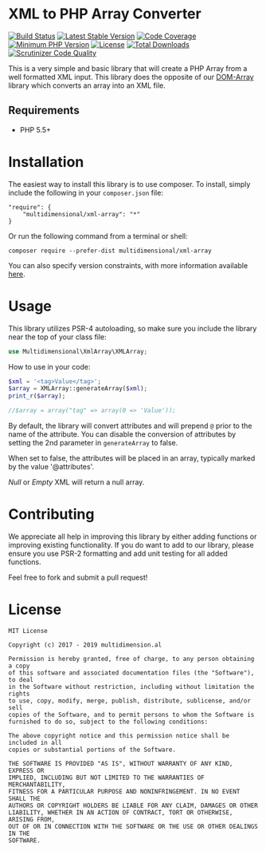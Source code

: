 # XML to PHP Array Converter

[![Build Status](https://travis-ci.org/multidimension-al/xml-array.svg)](https://travis-ci.org/multidimension-al/xml-array)
[![Latest Stable Version](https://poser.pugx.org/multidimensional/xml-array/v/stable.svg)](https://packagist.org/packages/multidimensional/xml-array)
[![Code Coverage](https://scrutinizer-ci.com/g/multidimension-al/xml-array/badges/coverage.png)](https://scrutinizer-ci.com/g/multidimension-al/xml-array/)
[![Minimum PHP Version](http://img.shields.io/badge/php-%3E%3D%205.5-8892BF.svg)](https://php.net/)
[![License](https://poser.pugx.org/multidimensional/xml-array/license.svg)](https://packagist.org/packages/multidimensional/xml-array)
[![Total Downloads](https://poser.pugx.org/multidimensional/xml-array/d/total.svg)](https://packagist.org/packages/multidimensional/xml-array)
[![Scrutinizer Code Quality](https://scrutinizer-ci.com/g/multidimension-al/xml-array/badges/quality-score.png)](https://scrutinizer-ci.com/g/multidimension-al/xml-array/)

This is a very simple and basic library that will create a PHP Array from a well formatted XML input. This library does the opposite of our [DOM-Array](https://github.com/multidimension-al/dom-array) library which converts an array into an XML file.

## Requirements

* PHP 5.5+

# Installation

The easiest way to install this library is to use composer. To install, simply include the following in your ```composer.json``` file:

```
"require": {
    "multidimensional/xml-array": "*"
}
```

Or run the following command from a terminal or shell:

```
composer require --prefer-dist multidimensional/xml-array
```

You can also specify version constraints, with more information available [here](https://getcomposer.org/doc/articles/versions.md).

# Usage

This library utilizes PSR-4 autoloading, so make sure you include the library near the top of your class file:

```php
use Multidimensional\XmlArray\XMLArray;
```

How to use in your code:

```php
$xml = '<tag>Value</tag>';
$array = XMLArray::generateArray($xml);
print_r($array);

//$array = array("tag" => array(0 => 'Value'));
```

By default, the library will convert attributes and will prepend ```@``` prior to the name of the attribute. You can disable the conversion of attributes by setting the 2nd parameter in ```generateArray``` to false.

When set to false, the attributes will be placed in an array, typically marked by the value '@attributes'. 

_Null_ or _Empty_ XML will return a null array.

# Contributing

We appreciate all help in improving this library by either adding functions or improving existing functionality. If you do want to add to our library, please ensure you use PSR-2 formatting and add unit testing for all added functions.

Feel free to fork and submit a pull request!

# License

    MIT License
    
    Copyright (c) 2017 - 2019 multidimension.al
    
    Permission is hereby granted, free of charge, to any person obtaining a copy
    of this software and associated documentation files (the "Software"), to deal
    in the Software without restriction, including without limitation the rights
    to use, copy, modify, merge, publish, distribute, sublicense, and/or sell
    copies of the Software, and to permit persons to whom the Software is
    furnished to do so, subject to the following conditions:
    
    The above copyright notice and this permission notice shall be included in all
    copies or substantial portions of the Software.
    
    THE SOFTWARE IS PROVIDED "AS IS", WITHOUT WARRANTY OF ANY KIND, EXPRESS OR
    IMPLIED, INCLUDING BUT NOT LIMITED TO THE WARRANTIES OF MERCHANTABILITY,
    FITNESS FOR A PARTICULAR PURPOSE AND NONINFRINGEMENT. IN NO EVENT SHALL THE
    AUTHORS OR COPYRIGHT HOLDERS BE LIABLE FOR ANY CLAIM, DAMAGES OR OTHER
    LIABILITY, WHETHER IN AN ACTION OF CONTRACT, TORT OR OTHERWISE, ARISING FROM,
    OUT OF OR IN CONNECTION WITH THE SOFTWARE OR THE USE OR OTHER DEALINGS IN THE
    SOFTWARE.
